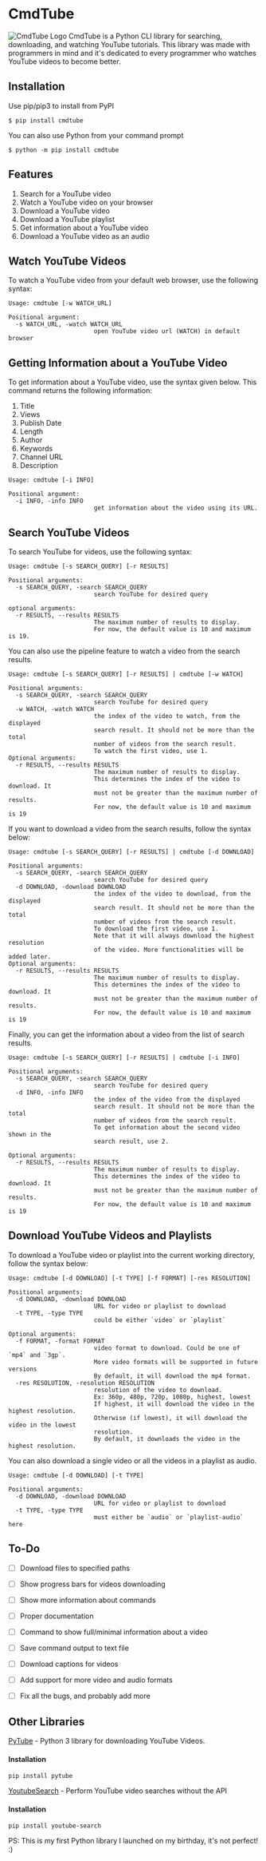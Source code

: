 # CmdTube
![CmdTube Logo](https://i.ibb.co/DGjDpph/cmdtubelogo.png)
CmdTube is a Python CLI library for searching, downloading, and watching YouTube tutorials.
This library was made with programmers in mind and it's dedicated to every programmer
who watches YouTube videos to become better.


## Installation
Use pip/pip3 to install from PyPI
```
$ pip install cmdtube
```
You can also use Python from your command prompt
```
$ python -m pip install cmdtube
```


## Features
1. Search for a YouTube video
2. Watch a YouTube video on your browser
3. Download a YouTube video
4. Download a YouTube playlist
5. Get information about a YouTube video
6. Download a YouTube video as an audio


## Watch YouTube Videos
To watch a YouTube video from your default web browser, use the following syntax:
```
Usage: cmdtube [-w WATCH_URL]

Positional argument:
  -s WATCH_URL, -watch WATCH_URL
                        open YouTube video url (WATCH) in default browser
```


## Getting Information about a YouTube Video
To get information about a YouTube video, use the syntax given below.
This command returns the following information:
1. Title
2. Views
3. Publish Date
4. Length
5. Author
6. Keywords
7. Channel URL
8. Description
```
Usage: cmdtube [-i INFO]

Positional argument:
  -i INFO, -info INFO
                        get information about the video using its URL.
```


## Search YouTube Videos
To search YouTube for videos, use the following syntax:
```
Usage: cmdtube [-s SEARCH_QUERY] [-r RESULTS]

Positional arguments:
  -s SEARCH_QUERY, -search SEARCH_QUERY
                        search YouTube for desired query

optional arguments:
  -r RESULTS, --results RESULTS
                        The maximum number of results to display.
                        For now, the default value is 10 and maximum is 19.
```
You can also use the pipeline feature to watch a video from the search results.
```
Usage: cmdtube [-s SEARCH_QUERY] [-r RESULTS] | cmdtube [-w WATCH]

Positional arguments:
  -s SEARCH_QUERY, -search SEARCH_QUERY
                        search YouTube for desired query
  -w WATCH, -watch WATCH
                        the index of the video to watch, from the displayed
                        search result. It should not be more than the total
                        number of videos from the search result.
                        To watch the first video, use 1.
Optional arguments:
  -r RESULTS, --results RESULTS
                        The maximum number of results to display.
                        This determines the index of the video to download. It
                        must not be greater than the maximum number of results.
                        For now, the default value is 10 and maximum is 19
```
If you want to download a video from the search results, follow the syntax below:
```
Usage: cmdtube [-s SEARCH_QUERY] [-r RESULTS] | cmdtube [-d DOWNLOAD]

Positional arguments:
  -s SEARCH_QUERY, -search SEARCH_QUERY
                        search YouTube for desired query
  -d DOWNLOAD, -download DOWNLOAD
                        the index of the video to download, from the displayed
                        search result. It should not be more than the total
                        number of videos from the search result.
                        To download the first video, use 1.
                        Note that it will always download the highest resolution
                        of the video. More functionalities will be added later.
Optional arguments:
  -r RESULTS, --results RESULTS
                        The maximum number of results to display.
                        This determines the index of the video to download. It
                        must not be greater than the maximum number of results.
                        For now, the default value is 10 and maximum is 19
```
Finally, you can get the information about a video from the list of search results.
```
Usage: cmdtube [-s SEARCH_QUERY] [-r RESULTS] | cmdtube [-i INFO]

Positional arguments:
  -s SEARCH_QUERY, -search SEARCH_QUERY
                        search YouTube for desired query
  -d INFO, -info INFO
                        the index of the video from the displayed
                        search result. It should not be more than the total
                        number of videos from the search result.
                        To get information about the second video shown in the
                        search result, use 2.

Optional arguments:
  -r RESULTS, --results RESULTS
                        The maximum number of results to display.
                        This determines the index of the video to download. It
                        must not be greater than the maximum number of results.
                        For now, the default value is 10 and maximum is 19
```


## Download YouTube Videos and Playlists
To download a YouTube video or playlist into the current working directory, follow the syntax below:
```
Usage: cmdtube [-d DOWNLOAD] [-t TYPE] [-f FORMAT] [-res RESOLUTION]

Positional arguments:
  -d DOWNLOAD, -download DOWNLOAD
                        URL for video or playlist to download
  -t TYPE, -type TYPE
                        could be either `video` or `playlist`

Optional arguments:
  -f FORMAT, -format FORMAT
                        video format to download. Could be one of `mp4` and `3gp`.
                        More video formats will be supported in future versions
                        By default, it will download the mp4 format.
  -res RESOLUTION, -resolution RESOLUTION
                        resolution of the video to download.
                        Ex: 360p, 480p, 720p, 1080p, highest, lowest
                        If highest, it will download the video in the highest resolution.
                        Otherwise (if lowest), it will download the video in the lowest
                        resolution.
                        By default, it downloads the video in the highest resolution.
```
You can also download a single video or all the videos in a playlist as audio.
```
Usage: cmdtube [-d DOWNLOAD] [-t TYPE]

Positional arguments:
  -d DOWNLOAD, -download DOWNLOAD
                        URL for video or playlist to download
  -t TYPE, -type TYPE
                        must either be `audio` or `playlist-audio` here
```


## To-Do
- [ ] Download files to specified paths
- [ ] Show progress bars for videos downloading
- [ ] Show more information about commands
- [ ] Proper documentation
- [ ] Command to show full/minimal information about a video
- [ ] Save command output to text file
- [ ] Download captions for videos
- [ ] Add support for more video and audio formats
- [ ] Fix all the bugs, and probably add more


## Other Libraries
[PyTube](https://pypi.org/project/pytube/) - Python 3 library for downloading YouTube Videos.
#### Installation
```
pip install pytube
```
[YoutubeSearch](https://pypi.org/project/youtube-search/) - Perform YouTube video searches without the API
#### Installation
```
pip install youtube-search
```

PS: This is my first Python library I launched on my birthday, it's not perfect! :)
